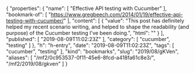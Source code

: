 {
  "properties": {
    "name": [
      "Effective API testing with Cucumber"
    ],
    "bookmark-of": [
      "https://www.gregbeech.com/2014/01/19/effective-api-testing-with-cucumber/"
    ],
    "content": [
      {
        "value": "This post has definitely helped my recent scenario writing, and helped to shape the readability (and purpose) of the Cucumber testing I've been doing.",
        "html": ""
      }
    ],
    "published": [
      "2019-08-09T11:02:23Z"
    ],
    "category": [
      "cucumber",
      "testing"
    ]
  },
  "h": "h-entry",
  "date": "2019-08-09T11:02:23Z",
  "tags": [
    "cucumber",
    "testing"
  ],
  "kind": "bookmarks",
  "slug": "2019/08/gKVen",
  "aliases": [
    "/mf2/0c953537-0f11-45e6-8fcd-a418fa61c8e3/",
    "/mf2/2019/08/gkven"
  ]
}
